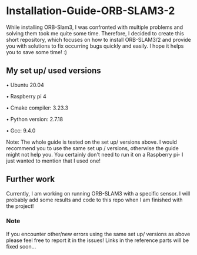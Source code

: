 # Installation-Guide-ORB-SLAM3-2
While installing ORB-Slam3, I was confronted with multiple problems and solving them took me quite some time. Therefore, I decided to create this short repository, which focuses on how to install ORB-SLAM3/2 and provide you with solutions to fix occurring bugs quickly and easily. I hope it helps you to save some time! :)

## My set up/ used versions

• Ubuntu 20.04 

• Raspberry pi 4

• Cmake compiler: 3.23.3

• Python version: 2.7.18

• Gcc: 9.4.0

Note: The whole guide is tested on the set up/ versions above. I would recommend you to use the same set up / versions, otherwise the guide might not help you. You certainly don't need to run it on a Raspberry pi- I just wanted to mention that I used one!

## Further work 

Currently, I am working on running ORB-SLAM3 with a specific sensor. I will probably add some results and code to this repo when I am finished with the project!

### Note

If you encounter other/new errors using the same set up/ versions as above please feel free to report it in the issues!
Links in the reference parts will be fixed soon...
